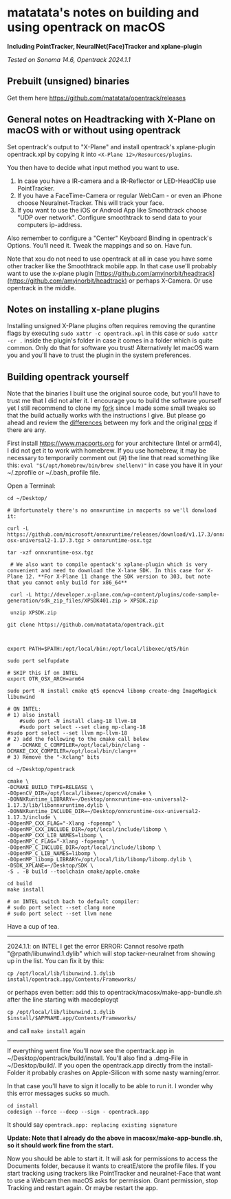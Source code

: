 # matatata's notes on building and using opentrack on macOS

**Including PointTracker, NeuralNet(Face)Tracker and xplane-plugin**

*Tested on Sonoma 14.6, Opentrack 2024.1.1*

## Prebuilt (unsigned) binaries

Get them here https://github.com/matatata/opentrack/releases

## General notes on Headtracking with X-Plane on macOS with or without using opentrack

Set opentrack's output to "X-Plane" and install opentrack's xplane-plugin opentrack.xpl by copying it into `<X-Plane 12>/Resources/plugins`.

You then have to decide what input method you want to use.
1. In case you have a IR-camera and a IR-Reflector or LED-HeadClip use PointTracker.
2. If you have a FaceTime-Camera or regular WebCam - or even an iPhone choose Neuralnet-Tracker. This will track your face.
3. If you want to use the iOS or Android App like Smoothtrack choose "UDP over network". Configure smoothtrack to send data to your computers ip-address.

Also remember to configure a "Center" Keyboard Binding in opentrack's Options. You'll need it. Tweak the mappings and so on. Have fun.

Note that xou do not need to use opentrack at all in case you have some other tracker like the Smoothtrack mobile app. In that case use'll probably want to use the x-plane plugin [https://github.com/amyinorbit/headtrack](https://github.com/amyinorbit/headtrack) or perhaps X-Camera. Or use opentrack in the middle.


## Notes on installing x-plane plugins
Installing unsigned X-Plane plugins often requires removing the qurantine flags by executing `sudo xattr -c opentrack.xpl` in this case or `sudo xattr -cr .` inside the plugin's folder in case it comes in a folder which is quite common. Only do that for software you trust! Alternatively let macOS warn you and you'll have to trust the plugin in the system preferences.

## Building opentrack yourself
Note that the binaries I built use the original source code, but you'll have to trust me that I did not alter it. I encourage you to build the software yourself yet I still recommend to clone my [fork](https://github.com/matatata/opentrack) since I made some small tweaks so that the build actually works with the instructions I give. But please go ahead and review the [differences](https://github.com/opentrack/opentrack/compare/master...matatata:opentrack:master) between my fork and the original [repo](https://github.com/opentrack/opentrack) if there are any.

First install https://www.macports.org for your architecture (Intel or arm64), I did not get it to work with homebrew.
If you use homebrew, it may be necessary to temporarily comment out (#) the line that read something like this: `eval "$(/opt/homebrew/bin/brew shellenv)"` in case you have it in your ~/.zprofile or ~/.bash_profile file.

Open a Terminal:

    cd ~/Desktop/
    
    # Unfortunately there's no onnxruntime in macports so we'll donwload it:

    curl -L https://github.com/microsoft/onnxruntime/releases/download/v1.17.3/onnxruntime-osx-universal2-1.17.3.tgz > onnxruntime-osx.tgz
    
    tar -xzf onnxruntime-osx.tgz 

	 # We also want to compile opentack's xplane-plugin which is very convenient and need to download the X-lane SDK. In this case for X-Plane 12. **For X-Plane 11 change the SDK version to 303, but note that you cannot only build for x86_64**
	 
	 curl -L http://developer.x-plane.com/wp-content/plugins/code-sample-generation/sdk_zip_files/XPSDK401.zip > XPSDK.zip
	 
	 unzip XPSDK.zip

    git clone https://github.com/matatata/opentrack.git

    

    export PATH=$PATH:/opt/local/bin:/opt/local/libexec/qt5/bin
    
    sudo port selfupdate
    
    # SKIP this if on INTEL
    export OTR_OSX_ARCH=arm64

    sudo port -N install cmake qt5 opencv4 libomp create-dmg ImageMagick libunwind

    # ON INTEL:
    # 1) also install
    	#sudo port -N install clang-18 llvm-18
     	#sudo port select --set clang mp-clang-18
	#sudo port select --set llvm mp-llvm-18
    # 2) add the following to the cmake call below
    # 	-DCMAKE_C_COMPILER=/opt/local/bin/clang -DCMAKE_CXX_COMPILER=/opt/local/bin/clang++
    # 3) Remove the "-Xclang" bits
    
    cd ~/Desktop/opentrack
    
    cmake \
	-DCMAKE_BUILD_TYPE=RELEASE \
	-DOpenCV_DIR=/opt/local/libexec/opencv4/cmake \
	-DONNXRuntime_LIBRARY=~/Desktop/onnxruntime-osx-universal2-1.17.3/lib/libonnxruntime.dylib \
	-DONNXRuntime_INCLUDE_DIR=~/Desktop/onnxruntime-osx-universal2-1.17.3/include \
	-DOpenMP_CXX_FLAG="-Xlang -fopenmp" \
	-DOpenMP_CXX_INCLUDE_DIR=/opt/local/include/libomp \
	-DOpenMP_CXX_LIB_NAMES=libomp \
	-DOpenMP_C_FLAG="-Xlang -fopenmp" \
	-DOpenMP_C_INCLUDE_DIR=/opt/local/include/libomp \
	-DOpenMP_C_LIB_NAMES=libomp \
	-DOpenMP_libomp_LIBRARY=/opt/local/lib/libomp/libomp.dylib \
	-DSDK_XPLANE=~/Desktop/SDK \
	-S . -B build --toolchain cmake/apple.cmake
    
    cd build
    make install
    
    # on INTEL switch bach to default compiler:
    # sudo port select --set clang none
    # sudo port select --set llvm none

Have a cup of tea.

--------------
2024.1.1: on INTEL I get the error ERROR: Cannot resolve rpath "@rpath/libunwind.1.dylib" which will stop tacker-neuralnet from showing up in the list. You can fix it by this:

    cp /opt/local/lib/libunwind.1.dylib install/opentrack.app/Contents/Frameworks/

or perhaps even better: add this to opentrack/macosx/make-app-bundle.sh after the line starting with macdeployqt

    cp /opt/local/lib/libunwind.1.dylib $install/$APPNAME.app/Contents/Frameworks/

and call `make install` again

--------------

        
If everything went fine You'll now see the opentrack.app in ~/Desktop/opentrack/build/install. You'll also find a .dmg-File in ~/Desktop/build/. If you open the opentrack.app directly from the install-Folder it probably crashes on Apple-Silicon with some nasty warning/error.

In that case you'll have to sign it locally to be able to run it. I wonder why this error messages sucks so much.

    cd install
    codesign --force --deep --sign - opentrack.app
        
It should say `opentrack.app: replacing existing signature`

**Update: Note that I already do the above in macosx/make-app-bundle.sh, so it should work fine from the start.**
        
Now you should be able to start it. It will ask for permissions to access the Documents folder, because it wants to creatE/store the profile files. If you start tracking using trackers like PointTracker and neuralnet-Face that want to use a Webcam then macOS asks for permission. Grant permission, stop Tracking and restart again. Or maybe restart the app.




  




